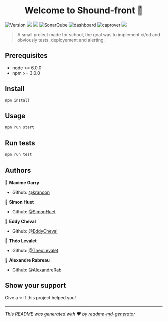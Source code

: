 <h1 align="center">Welcome to Shound-front 👋</h1>

<p>
  <img alt="Version" src="https://img.shields.io/badge/version-1.0.1-blue.svg?cacheSeconds=2592000" />
  <img src="https://img.shields.io/badge/node-%3E%3D%206.0.0-blue.svg" />
  <img src="https://img.shields.io/badge/npm-%3E%3D%203.0.0-blue.svg" />
  <img alt="SonarQube" src="https://img.shields.io/website?down_color=red&label=SonarQube&url=http%3A%2F%2Fsonarqube.caprover.eddycheval.codes%2F" />
  <img alt="dashboard" src="https://img.shields.io/website?down_color=red&label=dashboard&url=http%3A%2F%2Fdashboard.eddycheval.codes" />
  <img alt="caprover" src="https://img.shields.io/website?down_color=red&label=CapRover&url=http%3A%2F%2Fcaptain.caprover.eddycheval.codes%2F" />
  <a href="http://drone.eddycheval.codes/SimonHuet/shound-front"><img src="http://drone.eddycheval.codes/api/badges/SimonHuet/shound-front/status.svg" /></a>
</p>

> A small project made for school, the goal was to implement ci/cd and obviously tests, deployement and alerting.

## Prerequisites

- node >= 6.0.0
- npm >= 3.0.0

## Install

```sh
npm install
```

## Usage

```sh
npm run start
```

## Run tests

```sh
npm run test
```

## Authors

👤 **Maxime Garry**

* Github: [@kranoon](https://github.com/kranoon)

👤 **Simon Huet**

* Github: [@SimonHuet](https://github.com/SimonHuet)

👤 **Eddy Cheval**

* Github: [@EddyCheval](https://github.com/EddyCheval)

👤 **Théo Levalet**

* Github: [@TheoLevalet](https://github.com/TheoLevalet)

👤 **Alexandre Rabreau**

* Github: [@AlexandreRab](https://github.com/AlexandreRab)

## Show your support

Give a ⭐️ if this project helped you!

***
_This README was generated with ❤️ by [readme-md-generator](https://github.com/kefranabg/readme-md-generator)_
